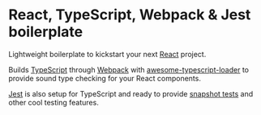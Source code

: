 # React, TypeScript, Webpack & Jest boilerplate

Lightweight boilerplate to kickstart your next [React](https://facebook.github.io/react/) project.

Builds [TypeScript](https://www.typescriptlang.org) through [Webpack](https://webpack.js.org) with [awesome-typescript-loader](https://github.com/s-panferov/awesome-typescript-loader) to provide sound type checking for your React components.

[Jest](https://facebook.github.io/jest/) is also setup for TypeScript and ready to provide [snapshot tests](https://facebook.github.io/jest/docs/en/snapshot-testing.html#content) and other cool testing features.